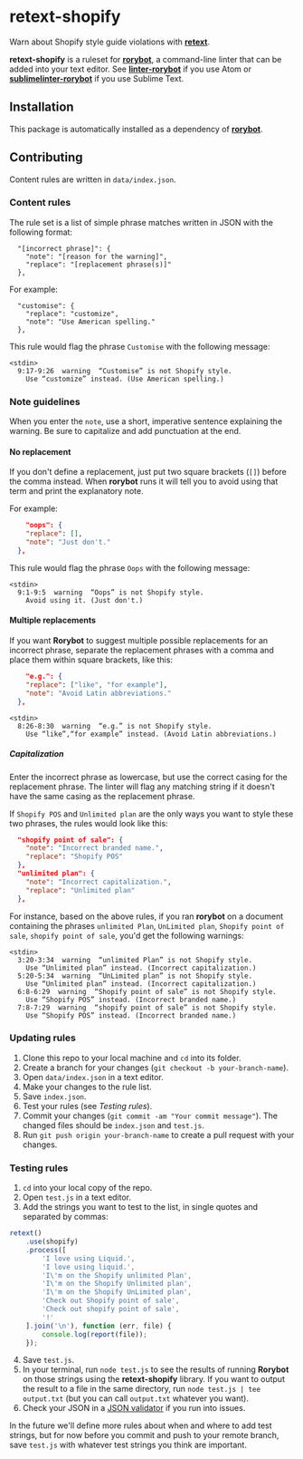 # retext-shopify

Warn about Shopify style guide violations with [**retext**](https://github.com/wooorm/retext).

**retext-shopify** is a ruleset for [**rorybot**](https://github.com/Shopify/rorybot), a command-line linter that can be added into your text editor. See [**linter-rorybot**](https://github.com/Shopify/linter-rorybot) if you use Atom or [**sublimelinter-rorybot**](https://github.com/Shopify/sublimelinter-rorybot) if you use Sublime Text. 

## Installation

This package is automatically installed as a dependency of [**rorybot**](https://github.com/Shopify/rorybot).

## Contributing

Content rules are written in `data/index.json`.

### Content rules

The rule set is a list of simple phrase matches written in JSON with the following format:

```
  "[incorrect phrase]": {
    "note": "[reason for the warning]",
    "replace": "[replacement phrase(s)]"
  },

```

For example:

```
  "customise": {
    "replace": "customize",
    "note": "Use American spelling."  
  },
```

This rule would flag the phrase `Customise` with the following message:

```
<stdin>
  9:17-9:26  warning  “Customise” is not Shopify style. 
    Use “customize” instead. (Use American spelling.)
```

### Note guidelines

When you enter the `note`, use a short, imperative sentence explaining the warning. Be sure to capitalize and add punctuation at the end.

#### No replacement

If you don't define a replacement, just put two square brackets (`[]`) before the comma instead. When **rorybot** runs it will tell you to avoid using that term and print the explanatory note.

For example:

```json
    "oops": {
    "replace": [],
    "note": "Just don't."
  },
```

This rule would flag the phrase `Oops` with the following message:

```
<stdin>
  9:1-9:5  warning  “Oops” is not Shopify style. 
    Avoid using it. (Just don't.)
```

#### Multiple replacements

If you want **Rorybot** to suggest multiple possible replacements for an incorrect phrase, separate the replacement phrases with a comma and place them within square brackets, like this:

```json
    "e.g.": {
    "replace": ["like", "for example"],
    "note": "Avoid Latin abbreviations."
  },
```

```
<stdin>
  8:26-8:30  warning  “e.g.” is not Shopify style. 
    Use “like”,“for example” instead. (Avoid Latin abbreviations.)
```

##### Capitalization

Enter the incorrect phrase as lowercase, but use the correct casing for the replacement phrase. The linter will flag any matching string if it doesn't have the same casing as the replacement phrase.

If `Shopify POS` and `Unlimited plan` are the only ways you want to style these two phrases, the rules would look like this:

```json
  "shopify point of sale": {
    "note": "Incorrect branded name.",
    "replace": "Shopify POS"
  },
  "unlimited plan": {
    "note": "Incorrect capitalization.",
    "replace": "Unlimited plan"
  },

```

For instance, based on the above rules, if you ran **rorybot** on a document containing the phrases `unlimited Plan`, `UnLimited plan`, `Shopify point of sale`, `shopify point of sale`, you'd get the following warnings:

```
<stdin>
  3:20-3:34  warning  “unlimited Plan” is not Shopify style. 
    Use “Unlimited plan” instead. (Incorrect capitalization.)
  5:20-5:34  warning  “UnLimited plan” is not Shopify style. 
    Use “Unlimited plan” instead. (Incorrect capitalization.)
  6:8-6:29  warning  “Shopify point of sale” is not Shopify style.
    Use “Shopify POS” instead. (Incorrect branded name.)
  7:8-7:29  warning  “shopify point of sale” is not Shopify style.
    Use “Shopify POS” instead. (Incorrect branded name.)
```

### Updating rules

1. Clone this repo to your local machine and `cd` into its folder.
2. Create a branch for your changes (`git checkout -b your-branch-name`).
2. Open `data/index.json` in a text editor.
3. Make your changes to the rule list.
4. Save `index.json`.
5. Test your rules (see _Testing rules_).
6. Commit your changes (`git commit -am "Your commit message"`). The changed files should be `index.json` and `test.js`.
6. Run `git push origin your-branch-name` to create a pull request with your changes.

### Testing rules

1. `cd` into your local copy of the repo.
2. Open `test.js` in a text editor. 
3. Add the strings you want to test to the list, in single quotes and separated by commas:
```js
retext()
    .use(shopify)
    .process([
        'I love using Liquid.',
        'I love using liquid.',
        'I\'m on the Shopify unlimited Plan',
        'I\'m on the Shopify Unlimited plan',
        'I\'m on the Shopify UnLimited plan',
        'Check out Shopify point of sale',
        'Check out shopify point of sale',
        '!'
    ].join('\n'), function (err, file) {
        console.log(report(file));
    });

```
4. Save `test.js`.
4. In your terminal, run `node test.js` to see the results of running **Rorybot** on those strings using the **retext-shopify** library. If you want to output the result to a file in the same directory, run `node test.js | tee output.txt` (but you can call `output.txt` whatever you want). 
5. Check your JSON in a [JSON validator](http://jsonlint.com/) if you run into issues.

In the future we'll define more rules about when and where to add test strings, but for now before you commit and push to your remote branch, save `test.js` with whatever test strings you think are important. 

